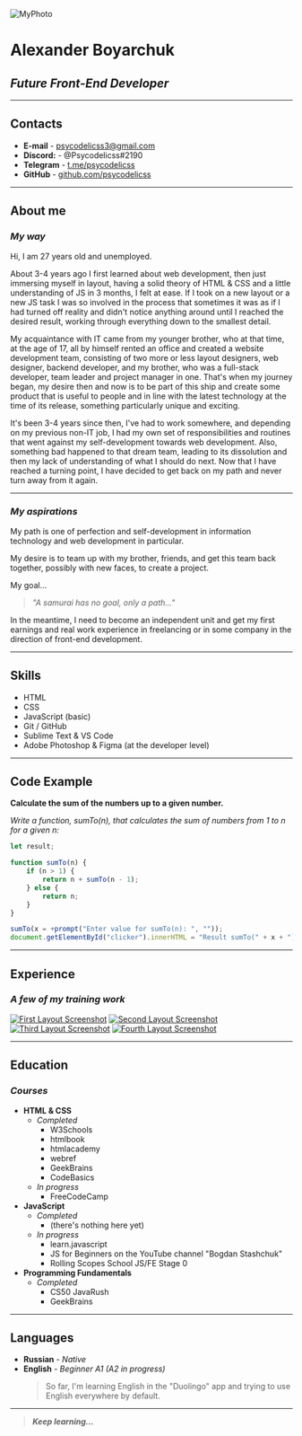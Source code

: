 ![MyPhoto](./images/my-photo.jpg "Just chill, dude :)")
# **Alexander Boyarchuk**
## *Future Front-End Developer*
***
## **Contacts**
* **E-mail** - psycodelicss3@gmail.com
* **Discord:** - @Psycodelicss#2190
* **Telegram** - [t.me/psycodelicss](https://t.me/psycodelicss)
* **GitHub** - [github.com/psycodelicss](https://github.com/psycodelicss)

***
## **About me**
### **_My way_**
Hi, I am 27 years old and unemployed. 

About 3-4 years ago I first learned about web development, then just immersing myself in layout, having a solid theory of HTML & CSS and a little understanding of JS in 3 months, I felt at ease. If I took on a new layout or a new JS task I was so involved in the process that sometimes it was as if I had turned off reality and didn't notice anything around until I reached the desired result, working through everything down to the smallest detail.

My acquaintance with IT came from my younger brother, who at that time, at the age of 17, all by himself rented an office and created a website development team, consisting of two more or less layout designers, web designer, backend developer, and my brother, who was a full-stack developer, team leader and project manager in one. That's when my journey began, my desire then and now is to be part of this ship and create some product that is useful to people and in line with the latest technology at the time of its release, something particularly unique and exciting.

It's been 3-4 years since then, I've had to work somewhere, and depending on my previous non-IT job, I had my own set of responsibilities and routines that went against my self-development towards web development. Also, something bad happened to that dream team, leading to its dissolution and then my lack of understanding of what I should do next. Now that I have reached a turning point, I have decided to get back on my path and never turn away from it again.

***
### **_My aspirations_**
My path is one of perfection and self-development in information technology and web development in particular.

My desire is to team up with my brother, friends, and get this team back together, possibly with new faces, to create a project.

My goal...
>*"A samurai has no goal, only a path..."*

In the meantime, I need to become an independent unit and get my first earnings and real work experience in freelancing or in some company in the direction of front-end development.

***
## **Skills**
* HTML
* CSS
* JavaScript (basic)
* Git / GitHub
* Sublime Text & VS Code
* Adobe Photoshop & Figma (at the developer level)

***
## **Code Example**
**Calculate the sum of the numbers up to a given number.**

*Write a function, sumTo(n), that calculates the sum of numbers from 1 to n for a given n:*

```js
let result;

function sumTo(n) {
    if (n > 1) {
        return n + sumTo(n - 1);
    } else {
        return n;
    }
}

sumTo(x = +prompt("Enter value for sumTo(n): ", ""));
document.getElementById("clicker").innerHTML = "Result sumTo(" + x + "): " + sumTo(x);
```
***
## **Experience**
### **_A few of my training work_**
[![First Layout Screenshot](./images/first-layout.png "First Layout")](https://psycodelicss.github.io/first-maket/) [![Second Layout Screenshot](./images/second-layout.png "Second Layout")](https://psycodelicss.github.io/second-layout/)
[![Third Layout Screenshot](./images/third-layout.png "Third Layout")](https://psycodelicss.github.io/third-layout/) [![Fourth Layout Screenshot](./images/fourth-layout.png "Fourth Layout")](https://psycodelicss.github.io/fourth-layout/)

***
## **Education**
### **_Courses_**
* **HTML & CSS**
    * *Completed*
        * W3Schools
        * htmlbook
        * htmlacademy
        * webref
        * GeekBrains
        * CodeBasics
    * *In progress*
        * FreeCodeCamp
* **JavaScript**
    * *Completed*
        * (there's nothing here yet)
    * *In progress*
        * learn.javascript
        * JS for Beginners on the YouTube channel "Bogdan Stashchuk"
        * Rolling Scopes School JS/FE Stage 0
* **Programming Fundamentals**
    * *Completed*
        * CS50 JavaRush
        * GeekBrains

***
## **Languages**
* **Russian** - *Native*
* **English** - *Beginner A1 (A2 in progress)*
    >So far, I'm learning English in the "Duolingo" app and trying to use English everywhere by default.

***

>**_Keep learning..._**
